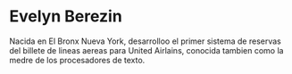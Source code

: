 # Evelyn Berezin
Nacida en El Bronx Nueva York, desarrolloo el primer sistema de reservas del billete de lineas aereas para United Airlains, conocida tambien como la medre de los procesadores de texto.
